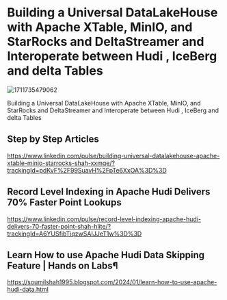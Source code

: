 # Building a Universal DataLakeHouse with Apache XTable, MinIO, and StarRocks and DeltaStreamer and Interoperate between Hudi , IceBerg and delta Tables

![1711735479062](https://github.com/soumilshah1995/DataLakeHouseX-Apache-XTable-MinIO-StarRocks-DeltaStreamer-Hudi-IceBerg-Delta-Interoperability-/assets/39345855/c0ab33f3-8bc7-4c45-a288-caf3491c125c)


Building a Universal DataLakeHouse with Apache XTable, MinIO, and StarRocks and DeltaStreamer and Interoperate between Hudi , IceBerg and delta Tables

## Step by Step Articles
https://www.linkedin.com/pulse/building-universal-datalakehouse-apache-xtable-minio-starrocks-shah-xxmqe/?trackingId=pdKvF%2F99SuavH%2FpTe6XxOA%3D%3D


## Record Level Indexing in Apache Hudi Delivers 70% Faster Point Lookups
https://www.linkedin.com/pulse/record-level-indexing-apache-hudi-delivers-70-faster-point-shah-hlite/?trackingId=A6YUSfibTiqzwSAIJJeT1w%3D%3D


## Learn How to use Apache Hudi Data Skipping Feature | Hands on Labs¶
https://soumilshah1995.blogspot.com/2024/01/learn-how-to-use-apache-hudi-data.html




